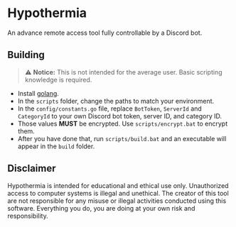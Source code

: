 # Hypothermia
An advance remote access tool fully controllable by a Discord bot.

## Building
> ⚠️ **Notice:** This is not intended for the average user. Basic scripting knowledge is required.

- Install [golang](https://go.dev/doc/install).
- In the `scripts` folder, change the paths to match your environment.
- In the `config/constants.go` file, replace `BotToken`, `ServerId` and `CategoryId` to your own Discord bot token, server ID, and category ID.
- Those values **MUST** be encrypted. Use `scripts/encrypt.bat` to encrypt them.
- After you have done that, run `scripts/build.bat` and an executable will appear in the `build` folder.

## Disclaimer
Hypothermia is intended for educational and ethical use only. Unauthorized access to computer systems is illegal and unethical. The creator of this tool are not responsible for any misuse or illegal activities conducted using this software. ​Everything you do, you are doing at your own risk and responsibility.